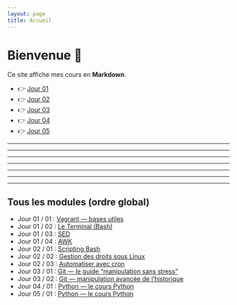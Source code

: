 ```yaml
---
layout: page
title: Accueil
---
```


# Bienvenue 👋

Ce site affiche mes cours en **Markdown**.

- 👉 [Jour 01](cours/jour-01)
- 👉 [Jour 02](cours/jour-02)
- 👉 [Jour 03](cours/jour-03)
- 👉 [Jour 04](cours/jour-04)
- 👉 [Jour 05](cours/jour-05)

















---


---


---


---


---


---


---

## Tous les modules (ordre global)
- Jour 01 / 01 : [Vagrant — bases utiles](modules/001_vagrant-bases-utiles.md)
- Jour 01 / 02 : [Le Terminal (Bash)](modules/001_terminal-bash.md)
- Jour 01 / 03 : [SED](modules/001_sed-utilisation.md)
- Jour 01 / 04 : [AWK](modules/001_awk-utilisation.md)
- Jour 02 / 01 : [Scripting Bash](modules/002_scripting-bash.md)
- Jour 02 / 02 : [Gestion des droits sous Linux](modules/002_droits-linux.md)
- Jour 02 / 03 : [Automatiser avec cron](modules/002_cron-automatisation.md)
- Jour 03 / 01 : [Git — le guide “manipulation sans stress”](modules/003_git-manipulation.md)
- Jour 03 / 02 : [Git — manipulation avancée de l’historique](modules/003_git-historique-avance.md)
- Jour 04 / 01 : [Python — le cours Python](modules/004_python-cours.md)
- Jour 05 / 01 : [Python — le cours Python](modules/005_python-systeme.md)
